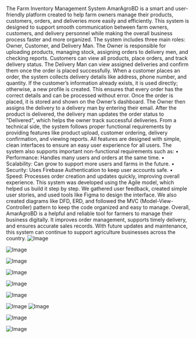 The Farm Inventory Management System AmarAgroBD is a smart and user-friendly platform created to help farm owners manage their products, customers, orders, and deliveries more easily and efficiently. This system is designed to support smooth communication between farm owners, customers, and delivery personnel while making the overall business process faster and more organized.
The system includes three main roles: Owner, Customer, and Delivery Man. The Owner is responsible for uploading products, managing stock, assigning orders to delivery men, and checking reports. Customers can view all products, place orders, and track delivery status. The Delivery Man can view assigned deliveries and confirm them once the order is placed successfully.
When a customer places an order, the system collects delivery details like address, phone number, and quantity. If the customer’s information already exists, it is used directly; otherwise, a new profile is created. This ensures that every order has the correct details and can be processed without error.
Once the order is placed, it is stored and shown on the Owner’s dashboard. The Owner then assigns the delivery to a delivery man by entering their email. After the product is delivered, the delivery man updates the order status to "Delivered", which helps the owner track successful deliveries.
From a technical side, the system follows proper functional requirements by providing features like product upload, customer ordering, delivery confirmation, and viewing reports. All features are designed with simple, clean interfaces to ensure an easy user experience for all users.
The system also supports important non-functional requirements such as:
•	Performance: Handles many users and orders at the same time.
•	Scalability: Can grow to support more users and farms in the future.
•	Security: Uses Firebase Authentication to keep user accounts safe.
•	Speed: Processes order creation and updates quickly, improving overall experience.
This system was developed using the Agile model, which helped us build it step by step. We gathered user feedback, created simple user stories, and used tools like Figma to design the interface. We also created diagrams like DFD, ERD, and followed the MVC (Model-View-Controller) pattern to keep the code organized and easy to manage.
Overall, AmarAgroBD is a helpful and reliable tool for farmers to manage their business digitally. It improves order management, supports timely delivery, and ensures accurate sales records. With future updates and maintenance, this system can continue to support agriculture businesses across the country.
![Image](https://github.com/user-attachments/assets/25a702ed-b6c1-4769-889c-876fb402ca32)

![Image](https://github.com/user-attachments/assets/69bc27c3-d078-4efe-97e1-51a35c2ced48)

![Image](https://github.com/user-attachments/assets/b8a18240-80da-46d1-b567-40ceff85834e)

![Image](https://github.com/user-attachments/assets/c71eecd0-0660-4e88-98cb-211a857cb6e7)

![Image](https://github.com/user-attachments/assets/1fcdc43b-cd7d-45ca-9b10-b1108f8efd40)

![Image](https://github.com/user-attachments/assets/b24057ea-5621-4059-9381-417a0058e18f)

![Image](https://github.com/user-attachments/assets/3fb520c2-c7d5-4d88-8c8c-76bcb23147d8)
![Image](https://github.com/user-attachments/assets/9b4631a8-4e0c-4f3f-b10a-56c812b6c602)

![Image](https://github.com/user-attachments/assets/c983d88e-c96c-4908-bb70-51474a393a79)

![Image](https://github.com/user-attachments/assets/bbb1bf66-98e0-4df0-b357-93796845ecdf)
